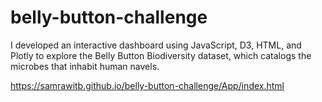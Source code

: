 # belly-button-challenge
I developed an interactive dashboard using JavaScript, D3, HTML, and Plotly to explore the Belly Button Biodiversity dataset, which catalogs the microbes that inhabit human navels.



https://samrawitb.github.io/belly-button-challenge/App/index.html
